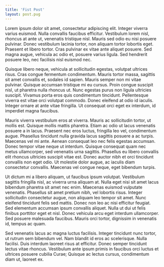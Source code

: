 ```yaml
---
title: 'Fist Post'
layout: post.pug
---
```

Lorem ipsum dolor sit amet, consectetur adipiscing elit. Integer viverra varius euismod. Nulla convallis faucibus efficitur. Vestibulum lorem nisl, rhoncus at ante ut, venenatis tristique nisl. Mauris sed odio eu nisi posuere pulvinar. Donec vestibulum lacinia tortor, non aliquam tortor lobortis eget. Praesent et libero tortor. Cras pulvinar ex vitae ante aliquet posuere. Sed magna augue, vehicula ac odio et, posuere varius ligula. Sed hendrerit posuere leo, nec facilisis nisl euismod nec.

Quisque libero neque, vehicula at sollicitudin egestas, volutpat ultrices risus. Cras congue fermentum condimentum. Mauris tortor massa, sagittis sit amet convallis et, sodales id sapien. Mauris semper non mi vitae pulvinar. Quisque accumsan tristique mi eu cursus. Proin congue suscipit nisl, ut pharetra nulla rhoncus ut. Nunc egestas purus non ligula ultricies suscipit. Vivamus porta eros quis condimentum tincidunt. Pellentesque viverra est vitae orci volutpat commodo. Donec eleifend at odio id iaculis. Integer ornare at ante vitae fringilla. Ut consequat orci eget ex interdum, id imperdiet magna faucibus.

Mauris viverra vestibulum eros at viverra. Mauris ac sollicitudin tortor, ut mollis est. Quisque mollis mattis pharetra. Etiam ac odio ut lacus venenatis posuere a in lacus. Praesent nec eros luctus, fringilla leo vel, condimentum augue. Phasellus tincidunt nulla gravida lacus sagittis posuere a ac turpis. Maecenas vel mi ante. Aenean consequat leo nec felis egestas accumsan. Donec tempor vitae neque ut interdum. Quisque consequat quam nec metus ullamcorper, sed venenatis urna sagittis. Phasellus eu libero convallis elit rhoncus ultricies suscipit vitae est. Donec auctor nibh et orci tincidunt convallis non eget odio. Ut molestie dolor augue, ac iaculis diam consectetur convallis. Maecenas vel congue neque, eget bibendum turpis.

Ut dictum mi a libero aliquam, ut faucibus ipsum volutpat. Vestibulum sagittis fringilla nisl, ac viverra urna aliquam at. Nulla eget nisi sit amet lacus bibendum pharetra sit amet nec enim. Maecenas euismod vulputate venenatis. Phasellus sit amet pretium nibh, vel lobortis risus. Integer sollicitudin consectetur augue, non aliquam leo tempor sit amet. Nunc eleifend tincidunt felis sed mattis. Donec non leo ac nisi efficitur feugiat. Sed elementum accumsan ipsum convallis aliquet. Nulla ut dui ut felis finibus porttitor eget et nisl. Donec vehicula arcu eget interdum ullamcorper. Sed posuere malesuada faucibus. Mauris orci tortor, dignissim in venenatis id, tempus ac quam.

Sed venenatis lacus ac magna luctus facilisis. Integer tincidunt nunc tortor, ut rutrum sem bibendum vel. Nam blandit id eros ac scelerisque. Nulla facilisi. Duis interdum laoreet risus at efficitur. Donec semper tincidunt lectus vitae rhoncus. Vestibulum ante ipsum primis in faucibus orci luctus et ultrices posuere cubilia Curae; Quisque ac lectus cursus, condimentum diam ut, laoreet ex.
